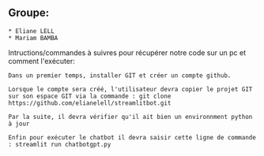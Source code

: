 ## Groupe:
    * Eliane LELL 
    * Mariam BAMBA 

   Intructions/commandes à suivres pour récupérer notre code sur un pc et comment l'exécuter: 
   
    Dans un premier temps, installer GIT et créer un compte github.
    
    Lorsque le compte sera créé, l'utilisateur devra copier le projet GIT sur son espace GIT via la commande : git clone https://github.com/elianelell/streamlitbot.git

    Par la suite, il devra vérifier qu'il ait bien un environnment python à jour 
    
    Enfin pour exécuter le chatbot il devra saisir cette ligne de commande : streamlit run chatbotgpt.py
